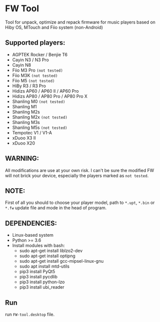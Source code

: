 # FW Tool

Tool for unpack, optimize and repack firmware for music
players based on Hiby OS, MTouch and Fiio system (non-Android)

## Supported players:
- AGPTEK Rocker / Benjie T6
- Cayin N3 / N3 Pro
- Cayin N8
- Fiio M3 Pro `(not tested)`
- Fiio M3K `(not tested)`
- Fiio M5 `(not tested)`
- HiBy R3 / R3 Pro
- Hidizs AP60 / AP60 II / AP60 Pro
- Hidizs AP80 / AP80 Pro / AP80 Pro X
- Shanling M0 `(not tested)`
- Shanling M1
- Shanling M2s
- Shanling M2x `(not tested)`
- Shanling M3s
- Shanling M5s `(not tested)`
- Tempotec V1 / V1-A
- xDuoo X3 II
- xDuoo X20

## WARNING:
All modifications are use at your own risk. I can't be
sure the modified FW will not brick your device,
especially the players marked as `not tested`.

## NOTE:
First of all you should to choose your player model, path
to `*.upt`, `*.bin` or `*.fw` update file and mode in the
head of program.

## DEPENDENCIES:
- Linux-based system
- Python >= 3.6
- Install modules with bash:
  - sudo apt-get install liblzo2-dev
  - sudo apt-get install optipng
  - sudo apt-get install gcc-mipsel-linux-gnu
  - sudo apt install mtd-utils
  - pip3 install PyQt5
  - pip3 install pycdlib
  - pip3 install python-lzo
  - pip3 install ubi_reader

## Run
run `FW-tool.desktop` file.
